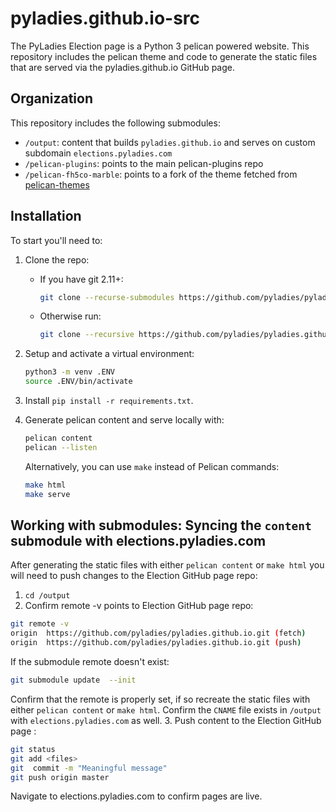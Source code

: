 # pyladies.github.io-src

The PyLadies Election page is a Python 3 pelican powered website. This repository includes the pelican theme and code to generate the static files that are served via the pyladies.github.io GitHub page.

## Organization

This repository includes the following submodules:

- `/output`: content that builds `pyladies.github.io` and serves on custom subdomain `elections.pyladies.com`
- `/pelican-plugins`: points to the main pelican-plugins repo
- `/pelican-fh5co-marble`: points to a fork of the theme fetched from [pelican-themes](http://www.pelicanthemes.com/)

## Installation

To start you'll need to:

1. Clone the repo:

   - If you have git 2.11+:
     ```bash
     git clone --recurse-submodules https://github.com/pyladies/pyladies.github.io-src
     ```
   - Otherwise run:
     ```bash
     git clone --recursive https://github.com/pyladies/pyladies.github.io-src
     ```

2. Setup and activate a virtual environment:
   ```bash
   python3 -m venv .ENV
   source .ENV/bin/activate
   ```

3. Install `pip install -r requirements.txt`.

4. Generate pelican content and serve locally with:

   ```bash
   pelican content
   pelican --listen
   ```

   Alternatively, you can use `make` instead of Pelican commands:

   ```bash
   make html
   make serve
   ```

## Working with submodules: Syncing the `content` submodule with elections.pyladies.com

After generating the static files with either `pelican content` or `make html` you will need to push changes to the Election GitHub page repo:

1. `cd /output`
2. Confirm remote -v points to Election GitHub page repo:
  
  ```bash
  git remote -v 
  origin  https://github.com/pyladies/pyladies.github.io.git (fetch)
  origin  https://github.com/pyladies/pyladies.github.io.git (push)
  ```

  If the submodule remote doesn't exist:

  ```bash
  git submodule update  --init 
  ```

  Confirm that the remote is properly set, if so recreate the static files with either `pelican content` or `make html`. Confirm the `CNAME` file exists in `/output` with `elections.pyladies.com`  as well.
3. Push content to the  Election GitHub page :
   ```bash
   git status
   git add <files>
   git  commit -m "Meaningful message"
   git push origin master
   ```

   Navigate to elections.pyladies.com to confirm pages are live. 
